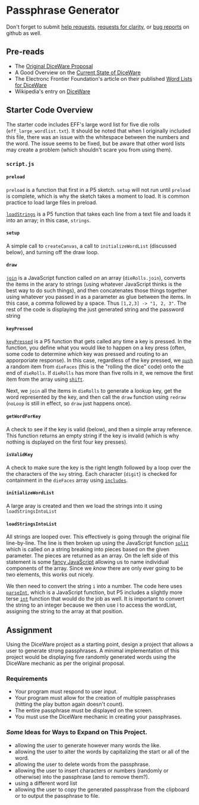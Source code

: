 # Passphrase Generator

Don't forget to submit [help requests](https://github.com/CS-at-GA/APCSP-01-PasswordGenerator/issues/new?assignees=gajoswald&labels=help+wanted&template=help-request.md&title=Help+Request), [requests for clarity](https://github.com/CS-at-GA/APCSP-01-PasswordGenerator/issues/new?assignees=gajoswald&labels=documentation&template=request-for-clarity.md&title=Request+for+Clarity), or [bug reports](https://github.com/CS-at-GA/APCSP-01-PasswordGenerator/issues/new?assignees=gajoswald&labels=bug&template=bug_report.md&title=) on github as well.

## Pre-reads
* The [Original DiceWare Proposal](https://theworld.com/~reinhold/diceware.html)
* A Good Overview on the [Current State of DiceWare](https://diceware.dmuth.org/)
* The Electronc Frontier Foundation's article on their published [Word Lists for DiceWare](https://www.eff.org/deeplinks/2016/07/new-wordlists-random-passphrases)
* Wikipedia's entry on [DiceWare](https://en.wikipedia.org/wiki/Diceware)

## Starter Code Overview
The starter code includes EFF's large word list for five die rolls (`eff_large_wordlist.txt`). It should be noted that when I originally included this file, there was an issue with the whitespace between the numbers and the word. The issue seems to be fixed, but be aware that other word lists may create a problem (which shouldn't scare you from using them).

### `script.js`

#### `preload`

`preload` is a function that first in a P5 sketch. `setup` will not run until `preload` is complete, which is why the sketch takes a moment to load. It is common practice to load large files in preload. 

[`loadStrings`](https://p5js.org/reference/#/p5/loadStrings) is a P5 function that takes each line from a text file and loads it into an array; in this case, `strings`.

#### `setup`

A simple call to `createCanvas`, a call to `initializeWordList` (discussed below), and turning off the draw loop. 

#### `draw`

[`join`](https://developer.mozilla.org/en-US/docs/Web/JavaScript/Reference/Global_Objects/Array/join) is a JavaScript function called _on_ an array (`dieRolls.join`), converts the items in the arary to strings (using whatever JavaScript thinks is the best way to do such things), and then concatenates those things together using whatever you passed in as a parameter as glue between the items. In this case, a comma followed by a space. Thus `[1,2,3] -> "1, 2, 3"`. The rest of the code is displaying the just generated string and the password string

#### `keyPressed`

[`keyPressed`](https://p5js.org/reference/#/p5/keyPressed) is a P5 function that gets called any time a key is pressed. In the function, you define what you would like to happen on a key press (often, some code to determine _which_ key was pressed and routing to an apporporiate response). In this case, regardless of the key pressed, we [`push`](https://developer.mozilla.org/en-US/docs/Web/JavaScript/Reference/Global_Objects/Array/push) a random item from `dieFaces` (this is the "rolling the dice" code) onto the end of `dieRolls`. If `dieRolls` has more than five rolls in it, we remove the first item from the array using [`shift`](https://developer.mozilla.org/en-US/docs/Web/JavaScript/Reference/Global_Objects/Array/shift). 

Next, we `join` all the items in `dieRolls` to generate a lookup key, get the word represented by the key, and then call the `draw` function using `redraw` (`noLoop` is still in effect, so `draw` just happens once). 

#### `getWordForKey`

A check to see if the key is valid (below), and then a simple array reference. This function returns an empty string if the key is invalid (which is why nothing is dsplayed on the first four key presses).

#### `isValidKey`

A check to make sure the key is the right length followed by a loop over the the characters of the `key` string. Each character (`digit`) is checked for containment in the `dieFaces` array using [`includes`](https://developer.mozilla.org/en-US/docs/Web/JavaScript/Reference/Global_Objects/Array/includes). 

#### `initializeWordList`

A large aray is created and then we load the strings into it using `loadStringsIntoList`

#### `loadStringsIntoList`

All strings are looped over. This effectively is going through the original file line-by-line. The line is then broken up using the JavaScript function [`split`](https://developer.mozilla.org/en-US/docs/Web/JavaScript/Reference/Global_Objects/String/split) which is called on a string breaking into pieces based on the given parameter. The pieces are returned as an array. On the left side of this statement is some [fancy JavaScript](https://developer.mozilla.org/en-US/docs/Web/JavaScript/Reference/Operators/Destructuring_assignment) allowing us to name individual components of the array. Since we _know_ there are only ever going to be two elements, this works out nicely. 

We then need to convert the string `i` into a number. The code here uses [`parseInt`](https://developer.mozilla.org/en-US/docs/Web/JavaScript/Reference/Global_Objects/parseInt), which is a JavaScript function, but P5 includes a slightly more terse [`int`](https://p5js.org/reference/#/p5/int) function that would do the job as well. It is important to convert the string to an integer because we then use i to access the wordList, assigning the string to the array at that position. 

## Assignment

Using the DiceWare project as a starting point, design a project that allows a user to generate strong passphrases. A minimal implementation of this project would be displaying five randomly generated words using the DiceWare mechanic as per the original proposal. 

### Requirements
* Your program must respond to user input. 
* Your program must allow for the creation of multiple passphrases (hitting the play button again doesn't count).
* The entire passphrase must be displayed on the screen. 
* You must use the DiceWare mechanic in creating your passphrases. 

### _Some_ Ideas for Ways to Expand on This Project. 
* allowing the user to generate however many words the like.
* allowing the user to alter the words by capitalizing the start or all of the word.
* allowing the user to delete words from the passphrase.
* allowing the user to insert characters or numbers (randomly or otherwise) into the passphrase (and to remove them?).
* using a different word list
* allowing the user to copy the generated passphrase from the clipboard or to output the passphrase to file. 

